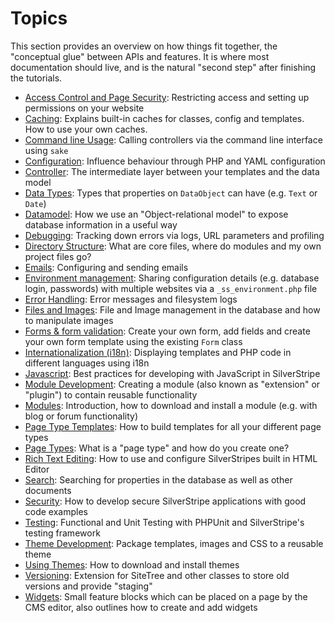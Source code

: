 # Topics

This section provides an overview on how things fit together, the "conceptual glue" between APIs and features.
It is where most documentation should live, and is the natural "second step" after finishing the tutorials.

 * [Access Control and Page Security](access-control): Restricting access and setting up permissions on your website
 * [Caching](caching): Explains built-in caches for classes, config and templates. How to use your own caches.
 * [Command line Usage](commandline): Calling controllers via the command line interface using `sake`
 * [Configuration](configuration): Influence behaviour through PHP and YAML configuration
 * [Controller](controller): The intermediate layer between your templates and the data model
 * [Data Types](data-types): Types that properties on `DataObject` can have (e.g. `Text` or `Date`)
 * [Datamodel](datamodel): How we use an "Object-relational model" to expose database information in a useful way
 * [Debugging](debugging): Tracking down errors via logs, URL parameters and profiling
 * [Directory Structure](directory-structure): What are core files, where do modules and my own project files go? 
 * [Emails](email): Configuring and sending emails
 * [Environment management](environment-management): Sharing configuration details (e.g. database login, passwords) with multiple websites via a `_ss_environment.php` file
 * [Error Handling](error-handling): Error messages and filesystem logs
 * [Files and Images](files): File and Image management in the database and how to manipulate images
 * [Forms & form validation](forms): Create your own form, add fields and create your own form template using the existing `Form` class
 * [Internationalization (i18n)](i18n): Displaying templates and PHP code in different languages using i18n
 * [Javascript](javascript): Best practices for developing with JavaScript in SilverStripe
 * [Module Development](module-development): Creating a module (also known as "extension" or "plugin") to contain reusable functionality
 * [Modules](modules): Introduction, how to download and install a module (e.g. with blog or forum functionality)
 * [Page Type Templates](page-type-templates): How to build templates for all your different page types
 * [Page Types](page-types): What is a "page type" and how do you create one?
 * [Rich Text Editing](rich-text-editing): How to use and configure SilverStripes built in HTML Editor
 * [Search](search): Searching for properties in the database as well as other documents
 * [Security](security): How to develop secure SilverStripe applications with good code examples
 * [Testing](testing): Functional and Unit Testing with PHPUnit and SilverStripe's testing framework
 * [Theme Development](theme-development): Package templates, images and CSS to a reusable theme
 * [Using Themes](themes): How to download and install themes
 * [Versioning](versioning): Extension for SiteTree and other classes to store old versions and provide "staging"
 * [Widgets](widgets): Small feature blocks which can be placed on a page by the CMS editor, also outlines how to create and add widgets
